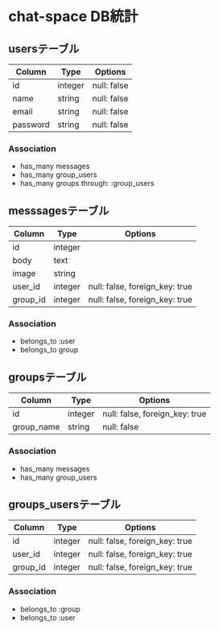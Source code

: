 # chat-space DB統計

## usersテーブル
|Column|Type|Options|
|------|----|-------|
|id|integer|null: false|
|name|string|null: false|
|email|string|null: false|
|password|string|null: false|

### Association
- has_many messages
- has_many group_users
- has_many groups through: :group_users

## messsagesテーブル
|Column|Type|Options|
|------|----|-------|
|id|integer| |
|body|text| |
|image|string| |
|user_id|integer|null: false, foreign_key: true|
|group_id|integer|null: false, foreign_key: true|
### Association
- belongs_to :user
- belongs_to group

## groupsテーブル

|Column|Type|Options|
|------|----|-------|
|id|integer|null: false, foreign_key: true|
|group_name|string|null: false|

### Association
- has_many messages
- has_many group_users

## groups_usersテーブル

|Column|Type|Options|
|------|----|-------|
|id|integer|null: false, foreign_key: true|
|user_id|integer|null: false, foreign_key: true|
|group_id|integer|null: false, foreign_key: true|

### Association
- belongs_to :group
- belongs_to :user
